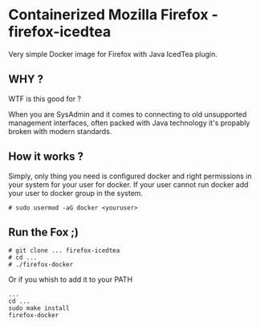# Containerized Mozilla Firefox - firefox-icedtea

Very simple Docker image for Firefox with Java IcedTea plugin.

## WHY ?
WTF is this good for ? 

When you are SysAdmin and it comes to connecting to old unsupported management interfaces, often packed with Java technology it's propably broken with modern standards.

## How it works ?
Simply, only thing you need is configured docker and right permissions in your system for your user for docker.
If your user cannot run docker add your user to docker group in the system.

`# sudo usermod -aG docker <youruser>`

## Run the Fox ;)

```
# git clone ... firefox-icedtea
# cd ...
# ./firefox-docker
```

Or if you whish to add it to your PATH

```
...
cd ...
sudo make install
firefox-docker
```


